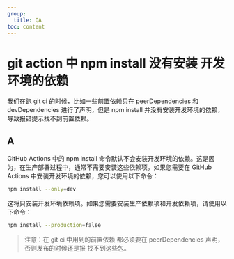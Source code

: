 ```yaml
---
group:
  title: QA
toc: content
---
```


# git action 中 npm install 没有安装 开发环境的依赖

我们在跑 git ci 的时候，比如一些前置依赖只在 peerDependencies 和 devDependencies 进行了声明，但是 npm install 并没有安装开发环境的依赖，导致报错提示找不到前置依赖。

## A

GitHub Actions 中的 npm install 命令默认不会安装开发环境的依赖。这是因为，在生产部署过程中，通常不需要安装这些依赖项。如果您需要在 GitHub Actions 中安装开发环境的依赖，您可以使用以下命令：

```bash
npm install --only=dev
```

这将只安装开发环境依赖项。如果您需要安装生产依赖项和开发依赖项，请使用以下命令：

```bash
npm install --production=false
```

> 注意：在 git ci 中用到的前置依赖 都必须要在 peerDependencies 声明，否则发布的时候还是报 找不到这些包。
